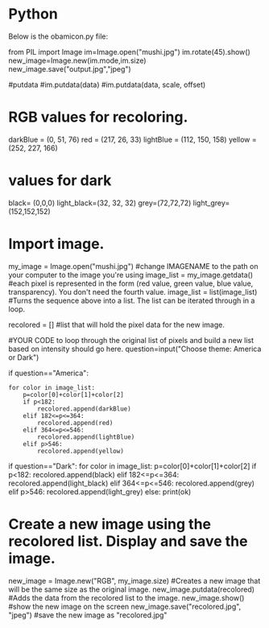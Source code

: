 # Python
Below is the obamicon.py file:


from PIL import Image
im=Image.open("mushi.jpg")
im.rotate(45).show()
new_image=Image.new(im.mode,im.size)
new_image.save("output.jpg","jpeg")



#putdata
#im.putdata(data)
#im.putdata(data, scale, offset)

# RGB values for recoloring.
darkBlue = (0, 51, 76)
red = (217, 26, 33)
lightBlue = (112, 150, 158)
yellow = (252, 227, 166)
# values for dark
black= (0,0,0)
light_black=(32, 32, 32)
grey=(72,72,72)
light_grey=(152,152,152)

# Import image.
my_image = Image.open("mushi.jpg") #change IMAGENAME to the path on your computer to the image you're using
image_list = my_image.getdata() #each pixel is represented in the form (red value, green value, blue value, transparency). You don't need the fourth value.
image_list = list(image_list) #Turns the sequence above into a list. The list can be iterated through in a loop.


recolored = [] #list that will hold the pixel data for the new image.


#YOUR CODE to loop through the original list of pixels and build a new list based on intensity should go here.
question=input("Choose theme: America or Dark")

if question=="America":

    for color in image_list:
        p=color[0]+color[1]+color[2]
        if p<182:
            recolored.append(darkBlue)
        elif 182<=p<=364:
            recolored.append(red)
        elif 364<=p<=546:
            recolored.append(lightBlue)
        elif p>546:
            recolored.append(yellow)


if question=="Dark":
    for color in image_list:
        p=color[0]+color[1]+color[2]
        if p<182:
            recolored.append(black)
        elif 182<=p<=364:
            recolored.append(light_black)
        elif 364<=p<=546:
            recolored.append(grey)
        elif p>546:
            recolored.append(light_grey)
else:
    print(ok)






 # Create a new image using the recolored list. Display and save the image.
new_image = Image.new("RGB", my_image.size) #Creates a new image that will be the same size as the original image.
new_image.putdata(recolored) #Adds the data from the recolored list to the image.
new_image.show() #show the new image on the screen
new_image.save("recolored.jpg", "jpeg") #save the new image as "recolored.jpg"